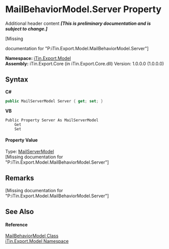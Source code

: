 # MailBehaviorModel.Server Property 
Additional header content _**\[This is preliminary documentation and is subject to change.\]**_

\[Missing <summary> documentation for "P:iTin.Export.Model.MailBehaviorModel.Server"\]

**Namespace:**&nbsp;<a href="ef57ffcc-e95e-b212-5a46-9aa6f5a3511f">iTin.Export.Model</a><br />**Assembly:**&nbsp;iTin.Export.Core (in iTin.Export.Core.dll) Version: 1.0.0.0 (1.0.0.0)

## Syntax

**C#**<br />
``` C#
public MailServerModel Server { get; set; }
```

**VB**<br />
``` VB
Public Property Server As MailServerModel
	Get
	Set
```


#### Property Value
Type: <a href="e154239f-46aa-38e1-41bd-c8acbb55fb79">MailServerModel</a><br />\[Missing <value> documentation for "P:iTin.Export.Model.MailBehaviorModel.Server"\]

## Remarks
\[Missing <remarks> documentation for "P:iTin.Export.Model.MailBehaviorModel.Server"\]

## See Also


#### Reference
<a href="46c2fd97-c21d-54e8-bb0a-d5358f48ad05">MailBehaviorModel Class</a><br /><a href="ef57ffcc-e95e-b212-5a46-9aa6f5a3511f">iTin.Export.Model Namespace</a><br />